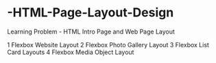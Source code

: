 # -HTML-Page-Layout-Design
Learning Problem - HTML Intro Page and Web Page Layout 

1 Flexbox Website Layout
2 Flexbox Photo Gallery Layout
3 Flexbox List Card Layouts
4 Flexbox Media Object Layout

